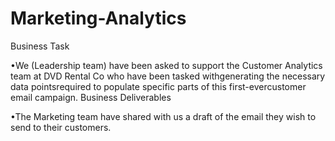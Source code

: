 # Marketing-Analytics
Business Task

•We (Leadership team) have been asked to support the Customer Analytics team at DVD Rental Co who have been tasked withgenerating the necessary data pointsrequired to populate specific parts of this first-evercustomer email campaign.
Business Deliverables

•The Marketing team have shared with us a draft of the email they wish to send to their customers.

